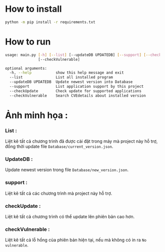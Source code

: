 # How to install   

```bash
python -m pip install -r requirements.txt
```

# How to run   

```bash
usage: main.py [-h] [--list] [--updateDB UPDATEDB] [--support] [--checkUpdate]
               [--checkVulnerable]

optional arguments:
  -h, --help           show this help message and exit
  --list               List all installed program
  --updateDB UPDATEDB  Update newest version into Database
  --support            List application support by this project
  --checkUpdate        Check update for supported applications
  --checkVulnerable    Search CVEdetails about installed version
```
# Ảnh minh họa :    

### List :   
Liệt kê tất cả chương trình đã được cài đặt trong máy mà project này hỗ trợ, đồng thời update file ```Database/current_version.json```.    

### UpdateDB :    
Update newest version trong file ```Database/new_version.json```.    

### support :    
Liệt kê tất cả các chương trình mà project này hỗ trợ.   

### checkUpdate :     
Liệt kê tất cả chương trình có thể update lên phiên bản cao hơn.    

### checkVulnerable :   
Liệt kê tất cả lỗ hổng của phiên bản hiện tại, nếu mà không có in ra ```No vulnerable```.    



